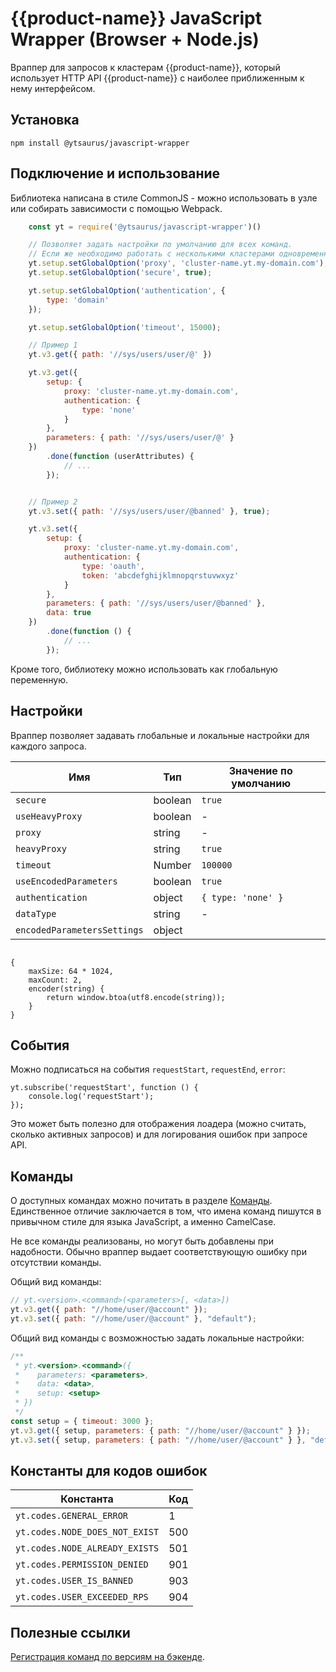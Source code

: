 # {{product-name}} JavaScript Wrapper (Browser + Node.js)

Враппер для запросов к кластерам {{product-name}}, который использует HTTP API {{product-name}} с наиболее приближенным к нему интерфейсом.

## Установка

`npm install @ytsaurus/javascript-wrapper`

## Подключение и использование

Библиотека написана в стиле CommonJS - можно использовать в узле или собирать зависимости с помощью Webpack.

```javascript
    const yt = require('@ytsaurus/javascript-wrapper')()

    // Позволяет задать настройки по умолчанию для всех команд.
    // Если же необходимо работать с несколькими кластерами одновременно, то прокси и токен передаются каждой команде отдельно.
    yt.setup.setGlobalOption('proxy', 'cluster-name.yt.my-domain.com');
    yt.setup.setGlobalOption('secure', true);

    yt.setup.setGlobalOption('authentication', {
        type: 'domain'
    });

    yt.setup.setGlobalOption('timeout', 15000);

    // Пример 1
    yt.v3.get({ path: '//sys/users/user/@' })

    yt.v3.get({
        setup: {
            proxy: 'cluster-name.yt.my-domain.com',
            authentication: {
                type: 'none'
            }
        },
        parameters: { path: '//sys/users/user/@' }
    })
        .done(function (userAttributes) {
            // ...
        });


    // Пример 2
    yt.v3.set({ path: '//sys/users/user/@banned' }, true);

    yt.v3.set({
        setup: {
            proxy: 'cluster-name.yt.my-domain.com',
            authentication: {
                type: 'oauth',
                token: 'abcdefghijklmnopqrstuvwxyz'
            }
        },
        parameters: { path: '//sys/users/user/@banned' },
        data: true
    })
        .done(function () {
            // ...
        });
```

Кроме того, библиотеку можно использовать как глобальную переменную.

## Настройки

Враппер позволяет задавать глобальные и локальные настройки для каждого запроса.


| **Имя** | **Тип** | **Значение по умолчанию** |
| --- | --- | --- |
|`secure`  | boolean | `true` |
|`useHeavyProxy`  | boolean | - |
|`proxy`  | string | - |
|`heavyProxy`  | string | `true` |
|`timeout`  | Number | `100000` |
|`useEncodedParameters`  | boolean | `true` |
|`authentication`  | object | `{ type: 'none' }` |
|`dataType`  | string | - |
|`encodedParametersSettings`  | object |
```

{
    maxSize: 64 * 1024,
    maxCount: 2,
    encoder(string) {
        return window.btoa(utf8.encode(string));
    }
}
```




## События

Можно подписаться на события `requestStart`, `requestEnd`, `error`:

    yt.subscribe('requestStart', function () {
        console.log('requestStart');
    });


Это может быть полезно для отображения лоадера (можно считать, сколько активных запросов) и для логирования ошибок при запросе API.

## Команды

О доступных командах можно почитать в разделе [Команды](../../api/commands.md). Единственное отличие заключается в том, что имена команд пишутся в привычном стиле для языка JavaScript, а именно CamelCase.

Не все команды реализованы, но могут быть добавлены при надобности. Обычно враппер выдает соответствующую ошибку при отсутствии команды.

Общий вид команды:

```javascript
// yt.<version>.<command>(<parameters>[, <data>])
yt.v3.get({ path: "//home/user/@account" });
yt.v3.set({ path: "//home/user/@account" }, "default");
```

Общий вид команды с возможностью задать локальные настройки:

```javascript
/**
 * yt.<version>.<command>({
 *    parameters: <parameters>,
 *    data: <data>,
 *    setup: <setup>
 * })
 */
const setup = { timeout: 3000 };
yt.v3.get({ setup, parameters: { path: "//home/user/@account" } });
yt.v3.set({ setup, parameters: { path: "//home/user/@account" } }, "default");
```

## Константы для кодов ошибок

|**Константа** | **Код** |
| --- | --- |
|`yt.codes.GENERAL_ERROR`  | 1 |
|`yt.codes.NODE_DOES_NOT_EXIST` | 500 |
|`yt.codes.NODE_ALREADY_EXISTS` | 501 |
|`yt.codes.PERMISSION_DENIED`  | 901 |
|`yt.codes.USER_IS_BANNED` | 903 |
|`yt.codes.USER_EXCEEDED_RPS` | 904 |

## Полезные ссылки

[Регистрация команд по версиям на бэкенде](https://github.com/YTsaurus/YTsaurus/blob/main/yt/yt/client/driver/driver.cpp).
